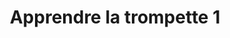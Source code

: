 ---
title: Apprendre la trompette 1
auteur: Augustin Guefif
niveau: debutant
youtube: https://youtu.be/XUkP2hK9mRg?si=_hOjoIxmcR7FYMQ_
active: true
---